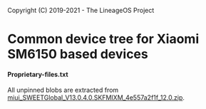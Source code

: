 Copyright (C) 2019-2021 - The LineageOS Project

Common device tree for Xiaomi SM6150 based devices
==============

#### Proprietary-files.txt
All unpinned blobs are extracted from [miui_SWEETGlobal_V13.0.4.0.SKFMIXM_4e557a2f1f_12.0.zip](https://bigota.d.miui.com/V13.0.4.0.SKFMIXM/miui_SWEETGlobal_V13.0.4.0.SKFMIXM_4e557a2f1f_12.0.zip).
